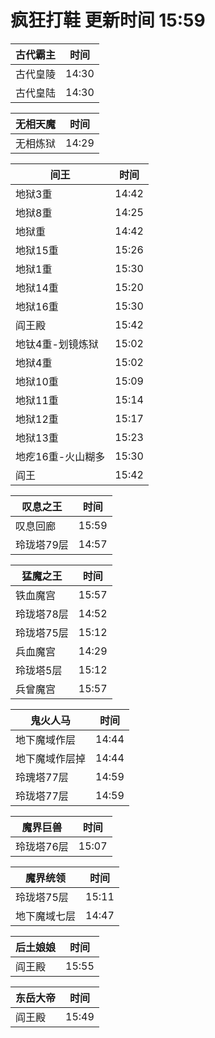 # 疯狂打鞋 更新时间 15:59

| 古代霸主   | 时间    |
|--------|-------|
| 古代皇陵 | 14:30 |
| 古代皇陆 | 14:30 |

| 无相天魔   | 时间    |
|--------|-------|
| 无相炼狱 | 14:29 |

| 间王   | 时间    |
|--------|-------|
| 地狱3重 | 14:42 |
| 地狱8重 | 14:25 |
| 地狱重 | 14:42 |
| 地狱15重 | 15:26 |
| 地狱1重 | 15:30 |
| 地狱14重 | 15:20 |
| 地狱16重 | 15:30 |
| 阎王殿 | 15:42 |
| 地钛4重-划镜炼狱 | 15:02 |
| 地狱4重 | 15:02 |
| 地狱10重 | 15:09 |
| 地狱11重 | 15:14 |
| 地狱12重 | 15:17 |
| 地狱13重 | 15:23 |
| 地疙16重-火山糊多 | 15:30 |
| 阎王 | 15:42 |

| 叹息之王   | 时间    |
|--------|-------|
| 叹息回廊 | 15:59 |
| 玲珑塔79层 | 14:57 |

| 猛魔之王   | 时间    |
|--------|-------|
| 铁血魔宫 | 15:57 |
| 玲珑塔78层 | 14:52 |
| 玲珑塔75层 | 15:12 |
| 兵血魔宫 | 14:29 |
| 玲珑塔5层 | 15:12 |
| 兵曾魔宫 | 15:57 |

| 鬼火人马   | 时间    |
|--------|-------|
| 地下魔域作层 | 14:44 |
| 地下魔域作层掉 | 14:44 |
| 玲瑰塔77层 | 14:59 |
| 玲珑塔77层 | 14:59 |

| 魔界巨兽   | 时间    |
|--------|-------|
| 玲珑塔76层 | 15:07 |

| 魔界统领   | 时间    |
|--------|-------|
| 玲珑塔75层 | 15:11 |
| 地下魔域七层 | 14:47 |

| 后土娘娘   | 时间    |
|--------|-------|
| 阎王殿 | 15:55 |

| 东岳大帝   | 时间    |
|--------|-------|
| 阎王殿 | 15:49 |
